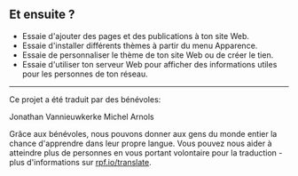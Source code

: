 ## Et ensuite ?

- Essaie d'ajouter des pages et des publications à ton site Web.
- Essaie d'installer différents thèmes à partir du menu Apparence.
- Essaie de personnaliser le thème de ton site Web ou de créer le tien.
- Essaie d'utiliser ton serveur Web pour afficher des informations utiles pour les personnes de ton réseau.

***

Ce projet a été traduit par des bénévoles:

Jonathan Vannieuwkerke
Michel Arnols

Grâce aux bénévoles, nous pouvons donner aux gens du monde entier la chance d'apprendre dans leur propre langue. Vous pouvez nous aider à atteindre plus de personnes en vous portant volontaire pour la traduction - plus d'informations sur [rpf.io/translate](https://rpf.io/translate).